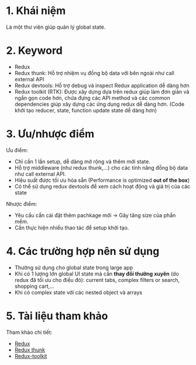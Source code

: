 # 1. Khái niệm

Là một thư viện giúp quản lý global state.

# 2. Keyword

- Redux
- Redux thunk: Hỗ trợ nhiệm vụ đồng bộ data với bên ngoài như call external API
- Redux devtools: Hỗ trợ debug và inspect Redux application dễ dàng hơn
- Redux toolkit (RTK): Được xây dựng dựa trên redux giúp làm đơn giản và ngắn gọn code hơn, chứa đựng các API method và các common dependencies giúp xây dựng các ứng dụng redux dễ dàng hơn. (Code khởi tạo reducer, state, function update state dễ dàng hơn)

# 3. Ưu/nhược điểm

Ưu điểm:

- Chỉ cần 1 lần setup, dễ dàng mở rộng và thêm mới state.
- Hỗ trợ middleware (như redux thunk,...) cho các tính năng đồng bộ data như call external API.
- Hiệu suất được tối ưu hóa sẵn (Performance is optimized **out of the box**)
- Có thể sử dụng redux devtools để xem cách hoạt động và giá trị của các state

Nhược điểm:

- Yêu cầu cần cài đặt thêm pachkage mới -> Gây tăng size của phần mềm.
- Cần thực hiện nhiểu thao tác để setup khởi tạo.

# 4. Các trường hợp nên sử dụng

- Thường sử dụng cho global state trong large app
- Khi có 1 lượng lớn global UI state mà cần **thay đổi thường xuyên** (do redux đã tối ưu cho điều đó): current tabs, complex filters or search, shopping cart,...
- Khi có complex state với các nested object và arrays

# 5. Tài liệu tham khảo

Tham khảo chi tiết:

- [Redux](https://redux.js.org/tutorials/index)
- [Redux thunk](https://redux.js.org/usage/writing-logic-thunks)
- [Redux-toolkit](https://redux-toolkit.js.org/tutorials/overview)
